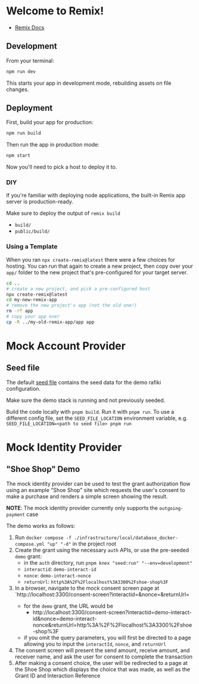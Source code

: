 # Welcome to Remix!

- [Remix Docs](https://remix.run/docs)

## Development

From your terminal:

```sh
npm run dev
```

This starts your app in development mode, rebuilding assets on file changes.

## Deployment

First, build your app for production:

```sh
npm run build
```

Then run the app in production mode:

```sh
npm start
```

Now you'll need to pick a host to deploy it to.

### DIY

If you're familiar with deploying node applications, the built-in Remix app
server is production-ready.

Make sure to deploy the output of `remix build`

- `build/`
- `public/build/`

### Using a Template

When you ran `npx create-remix@latest` there were a few choices for hosting. You
can run that again to create a new project, then copy over your `app/` folder to
the new project that's pre-configured for your target server.

```sh
cd ..
# create a new project, and pick a pre-configured host
npx create-remix@latest
cd my-new-remix-app
# remove the new project's app (not the old one!)
rm -rf app
# copy your app over
cp -R ../my-old-remix-app/app app
```

# Mock Account Provider

## Seed file

The default [seed file](./seed.yml) contains the seed data for the demo rafiki
configuration.

Make sure the demo stack is running and not previously seeded.

Build the code locally with `pnpm build`. Run it with `pnpm run`. To use a
different config file, set the `SEED_FILE_LOCATION` environment variable, e.g.
`SEED_FILE_LOCATION=<path to seed file> pnpm run`

# Mock Identity Provider

## "Shoe Shop" Demo

The mock identity provider can be used to test the grant authorization flow using an example "Shoe Shop" site which requests the user's consent to make a purchase and renders a simple screen showing the result.

**NOTE**: The mock identity provider currently only supports the `outgoing-payment` case

The demo works as follows:

1. Run `docker compose -f ./infrastructure/local/database_docker-compose.yml "up" "-d"` in the project root
2. Create the grant using the necessary `auth` APIs, or use the pre-seeded `demo` grant:
    - in the `auth` directory, run `pnpm knex "seed:run" "--env=development"`
    - `interactid`: `demo-interact-id`
    - `nonce`: `demo-interact-nonce`
    - `returnUrl`: `http%3A%2F%2Flocalhost%3A3300%2Fshoe-shop%3F`
3. In a browser, navigate to the mock consent screen page at `http://localhost:3300/consent-screen?interactid=<interactid>&nonce=<nonce>&returnUrl=<returnUrl>
    - for the `demo` grant, the URL would be
        - http://localhost:3300/consent-screen?interactid=demo-interact-id&nonce=demo-interact-nonce&returnUrl=http%3A%2F%2Flocalhost%3A3300%2Fshoe-shop%3F
    - if you omit the query parameters, you will first be directed to a page allowing you to input the `interactId`, `nonce`, and `returnUrl`
4. The consent screen will present the send amount, receive amount, and receiver name, and ask the user for consent to complete the transaction
5. After making a consent choice, the user will be redirected to a page at the Shoe Shop which displays the choice that was made, as well as the Grant ID and Interaction Reference

